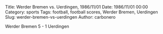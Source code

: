 Title: Werder Bremen vs. Uerdingen, 1986/11/01
Date: 1986/11/01 00:00
Category: sports
Tags: football, football scores, Werder Bremen, Uerdingen
Slug: werder-bremen-vs-uerdingen
Author: carbonero


Werder Bremen 5 - 1 Uerdingen
